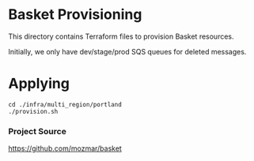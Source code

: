 # Basket Provisioning

This directory contains Terraform files to provision Basket resources.

Initially, we only have dev/stage/prod SQS queues for deleted messages.

# Applying

```shell
cd ./infra/multi_region/portland
./provision.sh
```

### Project Source

https://github.com/mozmar/basket
